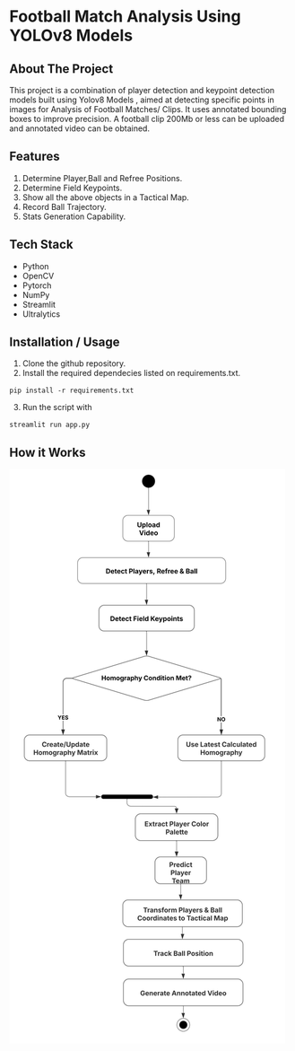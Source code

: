 # Football Match Analysis Using YOLOv8 Models

## About The Project
This project is a combination of player detection and keypoint detection models built using Yolov8 Models , aimed at detecting specific points in images for Analysis of Football Matches/ Clips. It uses annotated bounding boxes to improve precision. A football clip 200Mb or less can be uploaded and annotated video can be obtained.

## Features
1. Determine Player,Ball and Refree Positions.
2. Determine Field Keypoints.
3. Show all the above objects in a Tactical Map.
4. Record Ball Trajectory.
5. Stats Generation Capability.

## Tech Stack
 * Python
 * OpenCV
 * Pytorch
 * NumPy
 * Streamlit
 * Ultralytics

 ## Installation / Usage
1. Clone the github repository.
2. Install the required dependecies listed on requirements.txt.
```
pip install -r requirements.txt
```
3. Run the script with 
```
streamlit run app.py
```

## How it Works
![A Diagram Showcasing System Working](activity_page-0001_New.jpg)




